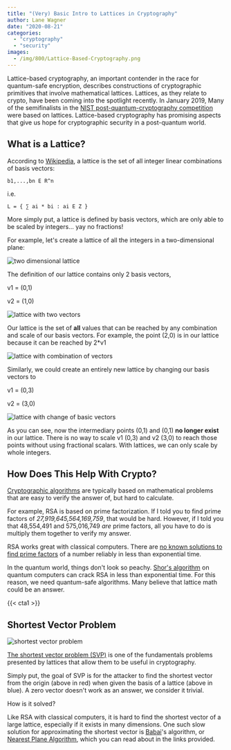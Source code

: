 ```yaml
---
title: "(Very) Basic Intro to Lattices in Cryptography"
author: Lane Wagner
date: "2020-08-21"
categories: 
  - "cryptography"
  - "security"
images:
  - /img/800/Lattice-Based-Cryptography.png
---
```


Lattice-based cryptography, an important contender in the race for quantum-safe encryption, describes constructions of cryptographic primitives that involve mathematical lattices. Lattices, as they relate to crypto, have been coming into the spotlight recently. In January 2019, Many of the semifinalists in the [NIST post-quantum-cryptography competition](https://www.nist.gov/news-events/news/2019/01/nist-reveals-26-algorithms-advancing-post-quantum-crypto-semifinals) were based on lattices. Lattice-based cryptography has promising aspects that give us hope for cryptographic security in a post-quantum world.

## What is a Lattice?

According to [Wikipedia](https://en.wikipedia.org/wiki/Lattice-based_cryptography), a lattice is the set of all integer linear combinations of basis vectors:

```
b1,...,bn E R^n
```

i.e.

```
L = { ∑ ai * bi : ai E Z }
```

More simply put, a lattice is defined by basis vectors, which are only able to be scaled by integers... yay no fractions!

For example, let's create a lattice of all the integers in a two-dimensional plane:

![two dimensional lattice](/img/800/Capture-1024x740.png)

The definition of our lattice contains only 2 basis vectors,

v1 = (0,1)

v2 = (1,0)

![lattice with two vectors](/img/800/Capture2-1-1024x740.png)

Our lattice is the set of **all** values that can be reached by any combination and scale of our basis vectors. For example, the point (2,0) is in our lattice because it can be reached by 2\*v1

![lattice with combination of vectors](/img/800/Capture3-1-1024x740.png)

Similarly, we could create an entirely new lattice by changing our basis vectors to

v1 = (0,3)

v2 = (3,0)

![lattice with change of basic vectors](/img/800/Capture5-1-1024x583.png)

As you can see, now the intermediary points (0,1) and (0,1) **no longer exist** in our lattice. There is no way to scale v1 (0,3) and v2 (3,0) to reach those points without using fractional scalars. With lattices, we can only scale by whole integers.

## How Does This Help With Crypto?

[Cryptographic algorithms](/cryptography/what-is-cryptography/) are typically based on mathematical problems that are easy to verify the answer of, but hard to calculate.

For example, RSA is based on prime factorization. If I told you to find prime factors of _27,919,645,564,169,759_, that would be hard. However, if I told you that 48,554,491 and 575,016,749 _are_ prime factors, all you have to do is multiply them together to verify my answer.

RSA works great with classical computers. There are [no known solutions to find prime factors](https://crypto.stackexchange.com/questions/10590/what-makes-rsa-secure-by-using-prime-numbers) of a number reliably in less than exponential time.

In the quantum world, things don't look so peachy. [Shor's algorithm](https://en.wikipedia.org/wiki/Shor%27s_algorithm) on quantum computers can crack RSA in less than exponential time. For this reason, we need quantum-safe algorithms. Many believe that lattice math could be an answer.

{{< cta1 >}}

## Shortest Vector Problem

![shortest vector problem](/img/800/220px-SVP.svg_.png)

[The shortest vector problem (SVP)](https://en.wikipedia.org/wiki/Lattice_problem#Shortest_vector_problem_(SVP)) is one of the fundamentals problems presented by lattices that allow them to be useful in cryptography.

Simply put, the goal of SVP is for the attacker to find the shortest vector from the origin (above in red) when given the basis of a lattice (above in blue). A zero vector doesn't work as an answer, we consider it trivial.

How is it solved?

Like RSA with classical computers, it is hard to find the shortest vector of a large lattice, especially if it exists in many dimensions. One such slow solution for approximating the shortest vector is [Babai](https://en.wikipedia.org/wiki/L%C3%A1szl%C3%B3_Babai)'s algorithm, or [Nearest Plane Algorithm](https://cims.nyu.edu/~regev/teaching/lattices_fall_2004/ln/cvp.pdf), which you can read about in the links provided.
